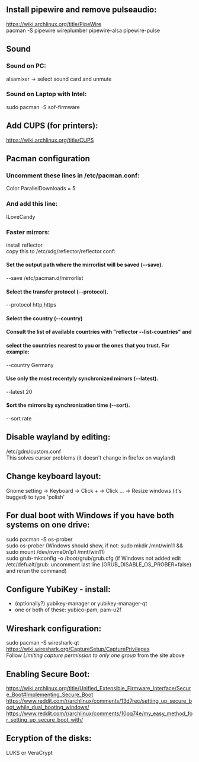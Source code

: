 ## Install pipewire and remove pulseaudio:
https://wiki.archlinux.org/title/PipeWire  
pacman -S pipewire wireplumber pipewire-alsa pipewire-pulse

## Sound
### Sound on PC:
alsamixer -> select sound card and unmute
### Sound on Laptop with Intel:
sudo pacman -S sof-firmware

## Add CUPS (for printers):
https://wiki.archlinux.org/title/CUPS

## Pacman configuration
### Uncomment these lines in /etc/pacman.conf:
Color
ParallelDownloads = 5
### And add this line:
ILoveCandy

### Faster mirrors:
install reflector  
copy this to /etc/xdg/reflector/reflector.conf:
#### Set the output path where the mirrorlist will be saved (--save).
--save /etc/pacman.d/mirrorlist
#### Select the transfer protocol (--protocol).
--protocol http,https
#### Select the country (--country)
#### Consult the list of available countries with "reflector --list-countries" and
#### select the countries nearest to you or the ones that you trust. For example:
--country Germany
#### Use only the most recentyly synchronized mirrors (--latest).
--latest 20
#### Sort the mirrors by synchronization time (--sort).
--sort rate

## Disable wayland by editing:
/etc/gdm/custom.conf  
This solves cursor problems (it doesn't change in firefox on wayland)

## Change keyboard layout:
Gnome setting -> Keyboard -> Click + -> Click ... -> Resize windows (it's bugged) to type 'polish'

## For dual boot with Windows if you have both systems on one drive:
sudo pacman -S os-prober  
sudo os-prober (Windows should show, if not: sudo mkdir /mnt/win11 && sudo mount /dev/nvme0n1p1 /mnt/win11)  
sudo grub-mkconfig -o /boot/grub/grub.cfg (if Windows not added edit /etc/defualt/grub: uncomment last line (GRUB_DISABLE_OS_PROBER=false) and rerun the command)

## Configure YubiKey - install:
* (optionally?) yubikey-manager or yubikey-manager-qt
* one or both of these: yubico-pam, pam-u2f

## Wireshark configuration:
sudo pacman -S wireshark-qt  
https://wiki.wireshark.org/CaptureSetup/CapturePrivileges  
Follow *Limiting capture permission to only one group* from the site above

## Enabling Secure Boot:
https://wiki.archlinux.org/title/Unified_Extensible_Firmware_Interface/Secure_Boot#Implementing_Secure_Boot  
https://www.reddit.com/r/archlinux/comments/13d7rec/setting_up_secure_boot_while_dual_booting_windows/  
https://www.reddit.com/r/archlinux/comments/10pq74e/my_easy_method_for_setting_up_secure_boot_with/

## Ecryption of the disks:
LUKS or VeraCrypt
